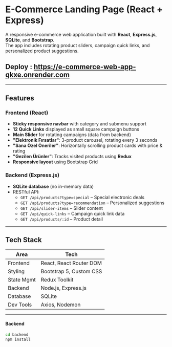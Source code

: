 # E-Commerce Landing Page (React + Express)

A responsive e-commerce web application built with **React**, **Express.js**, **SQLite**, and **Bootstrap**.  
The app includes rotating product sliders, campaign quick links, and personalized product suggestions.

## Deploy : https://e-commerce-web-app-qkxe.onrender.com

---

## Features

###  Frontend (React)
- **Sticky responsive navbar** with category and submenu support
- **12 Quick Links** displayed as small square campaign buttons
- **Main Slider** for rotating campaigns (data from backend)
- **"Elektronik Fırsatlar"**: 3-product carousel, rotating every 3 seconds
- **"Sana Özel Öneriler"**: Horizontally scrolling product cards with price & rating
- **"Gezilen Ürünler"**: Tracks visited products using **Redux**
- **Responsive layout** using Bootstrap Grid

###  Backend (Express.js)
- **SQLite database** (no in-memory data)
- RESTful API:
  - `GET /api/products?type=special` – Special electronic deals
  - `GET /api/products?type=recommendation` – Personalized suggestions
  - `GET /api/slider-items` – Slider content
  - `GET /api/quick-links` – Campaign quick link data
  - `GET /api/products/:id` – Product detail

---

##  Tech Stack

| Area       | Tech                        |
|------------|-----------------------------|
| Frontend   | React, React Router DOM     |
| Styling    | Bootstrap 5, Custom CSS     |
| State Mgmt | Redux Toolkit               |
| Backend    | Node.js, Express.js         |
| Database   | SQLite                      |
| Dev Tools  | Axios, Nodemon              |

---


#### Backend
```bash
cd backend
npm install
